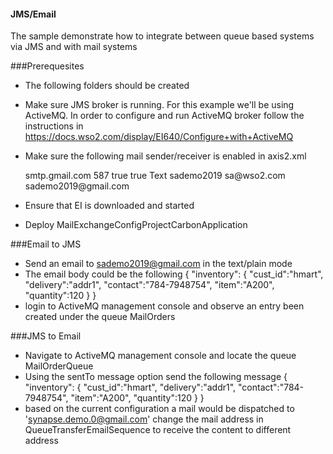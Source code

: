 #### JMS/Email 

The sample demonstrate how to integrate between queue based systems via JMS and with mail systems

###Prerequesites 

- The following folders should be created

- Make sure JMS broker is running. For this example we'll be using ActiveMQ. In order to configure and run ActiveMQ broker follow the instructions in 
https://docs.wso2.com/display/EI640/Configure+with+ActiveMQ
- Make sure the following mail sender/receiver is enabled in axis2.xml
    <transportReceiver name="mailto" class="org.apache.axis2.transport.mail.MailTransportListener">
    </transportReceiver>

   <transportSender name="mailto" class="org.apache.axis2.transport.mail.MailTransportSender">
        <parameter name="mail.smtp.host">smtp.gmail.com</parameter>
        <parameter name="mail.smtp.port">587</parameter>
        <parameter name="mail.smtp.starttls.enable">true</parameter>
        <parameter name="mail.smtp.auth">true</parameter>
        <parameter name="transport.mail.Format">Text</parameter>
        <parameter name="mail.smtp.user">sademo2019</parameter>
        <parameter name="mail.smtp.password">sa@wso2.com</parameter>
        <parameter name="mail.smtp.from">sademo2019@gmail.com</parameter>
    </transportSender>
- Ensure that EI is downloaded and started 
- Deploy MailExchangeConfigProjectCarbonApplication

###Email to JMS 

- Send an email to sademo2019@gmail.com in the text/plain mode
- The email body could be the following 
{
"inventory":
{
"cust_id":"hmart",
"delivery":"addr1",
"contact":"784-7948754",
"item":"A200",
"quantity":120
}
}
- login to ActiveMQ management console and observe an entry been created under the queue MailOrders

###JMS to Email

- Navigate to ActiveMQ management console and locate the queue MailOrderQueue
- Using the sentTo message option send the following message 
{
"inventory":
{
"cust_id":"hmart",
"delivery":"addr1",
"contact":"784-7948754",
"item":"A200",
"quantity":120
}
}
- based on the current configuration a mail would be dispatched to 'synapse.demo.0@gmail.com' change the mail address in QueueTransferEmailSequence to receive the content to different address








